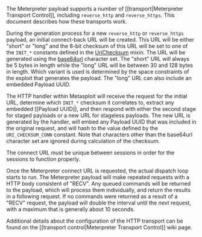The Meterpreter payload supports a number of [[transport|Meterpreter Transport Control]], including ``reverse_http`` and ``reverse_https``. This document describes how these transports work.

During the generation process for a new ``reverse_http`` or ``reverse_https`` payload, an initial connect-back URL will be created. This URL will be either "short" or "long" and the 8-bit checksum of this URL will be set to one of the ``INIT_*`` constants defined in the [UriChecksum](https://github.com/rapid7/metasploit-framework/blob/master/lib/rex/payloads/meterpreter/uri_checksum.rb) mixin. The URL will be generated using the [base64url](https://tools.ietf.org/html/rfc4648#section-5) character set. The "short" URL will always be 5 bytes in length while the "long" URL will be between 30 and 128 bytes in length. Which variant is used is determined by the space constraints of the exploit that generates the payload. The "long" URL can also include an embedded Payload UUID.

The HTTP handler within Metasploit will receive the request for the initial URL, determine which ```INIT_*``` checksum it correlates to, extract any embedded [[Payload UUID]], and then respond with either the second stage for staged payloads or a new URL for stageless payloads. The new URL is generated by the handler, will embed any Payload UUID that was included in the original request, and will hash to the value defined by the ```URI_CHECKSUM_CONN``` constant. Note that characters other than the base64url character set are ignored during calculation of the checksum.

The connect URL must be unique between sessions in order for the sessions to function properly.

Once the Meterpreter connect URL is requested, the actual dispatch loop starts to run. The Meterpreter payload will make repeated requests with a HTTP body consistent of "RECV". Any queued commands will be returned to the payload, which will process them individually, and return the results in a following request. If no commands were returned as a result of a "RECV" request, the payload will double the interval until the next request, with a maximum that is generally about 10 seconds.

Additional details about the configuration of the HTTP transport can be found on the [[transport control|Meterpreter Transport Control]] wiki page.